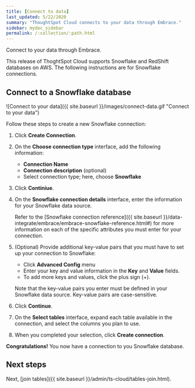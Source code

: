 ```yaml
---
title: [Connect to data]
last_updated: 5/22/2020
summary: "ThoughtSpot Cloud connects to your data through Embrace."
sidebar: mydoc_sidebar
permalink: /:collection/:path.html
---
```

Connect to your data through Embrace.

This release of ThoghtSpot Cloud supports Snowflake and RedShift databases on AWS. The following instructions are for Snowflake connections.

## Connect to a Snowflake database

![Connect to your data]({{ site.baseurl }}/images/connect-data.gif "Connect to your data")

Follow these steps to create a new Snowflake connection:

1. Click **Create Connection**.

2. On the **Choose connection type** interface, add the following information:

   - **Connection Name**
   - **Connection description** (optional)
   - Select connection type; here, choose **Snowflake**

3. Click **Continiue**.

4. On the **Snowflake connection details** interface, enter the information for your Snowflake data source.

    Refer to the [Snowflake connection reference]({{ site.baseurl }}/data-integrate/embrace/embrace-snowflake-reference.html#) for more information on each of the specific attributes you must enter for your connection.

5. (Optional) Provide additional key-value pairs that you must have to set up your connection to Snowflake:

   - Click **Advanced Config** menu
   - Enter your key and value information in the **Key** and **Value** fields.
   - To add more keys and values, click the plus sign (+).

    Note that the key-value pairs you enter must be defined in your Snowflake data source. Key-value pairs are case-sensitive.

6. Click **Continue**.   

7. On the **Select tables** interface, expand each table available in the connection, and select the columns you plan to use.

8. When you completed your selection, click **Create connection**.


**Congratulations!** You now have a connection to you Snowflake database.

## Next steps
Next, [join tables]({{ site.baseurl }}/admin/ts-cloud/tables-join.html).
